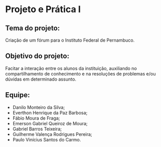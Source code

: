 # Projeto e Prática I

## Tema do projeto: 

Criação de um fórum para o Instituto Federal de Pernambuco.

## Objetivo do projeto:

Facitar a interação entre os alunos da instituição, auxiliando no compartilhamento de conhecimento e na resoluções de problemas e/ou dúvidas em determinado assunto.

## Equipe:

* Danilo Monteiro da Silva;
* Everthon Henrique da Paz Barbosa;
* Fábio Moura de Fraga;
* Emerson Gabriel Queiroz de Moura;
* Gabriel Barros Teixeira;
* Guilherme Valença Rodrigues Pereira;
* Paulo Vinícius Santos do Carmo.